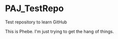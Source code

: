 # PAJ_TestRepo
Test repository to learn GitHub

This is Phebe. I'm just trying to get the hang of things.
